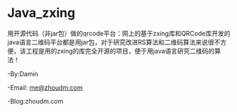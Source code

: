 # Java_zxing
用开源代码（非jar包）做的qrcode平台：网上的基于zxing库和QRCode库开发的java语言二维码平台都是用jar包，对于研究改进RS算法和二维码算法来说很不方便，该工程是用的zxing的库完全开源的项目，便于用java语言研究二维码的算法！

-By:Damin

-Email: me@zhoudm.com

-Blog:zhoudm.com
